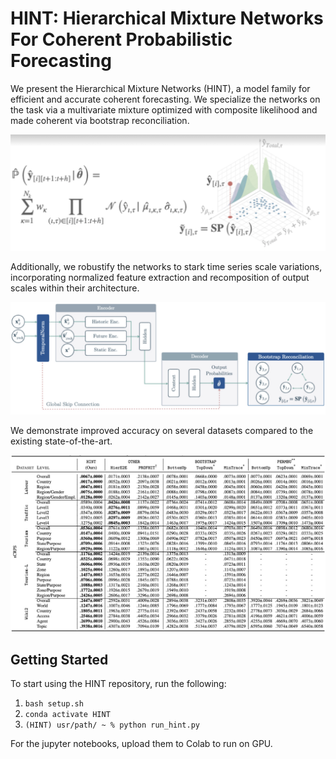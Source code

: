 # HINT: Hierarchical Mixture Networks For Coherent Probabilistic Forecasting
We present the Hierarchical Mixture Networks (HINT), a model family for efficient and accurate coherent forecasting. We specialize the networks on the task via a multivariate mixture optimized with composite likelihood and made coherent via bootstrap reconciliation. 
<div style="text-align:center">
<img src="./images/HINTLikelihood.jpg" width="700">
</div>

Additionally, we robustify the networks to stark time series scale variations, incorporating normalized feature extraction and recomposition of output scales within their architecture.
<div style="text-align:center">
<img src="./images/HINTArchitecture.jpg" width="700">
</div>

We demonstrate improved accuracy on several datasets compared to the existing state-of-the-art. 
<div style="text-align:center">
<img src="./images/HINTResults.jpg" width="700">
</div>

## Getting Started
To start using the HINT repository, run the following:
1. `bash setup.sh`
2. `conda activate HINT`
3. `(HINT) usr/path/ ~ % python run_hint.py`

For the jupyter notebooks, upload them to Colab to run on GPU.
